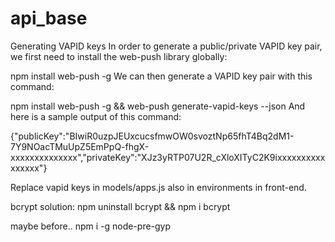 # api_base


Generating VAPID keys
In order to generate a public/private VAPID key pair, we first need to install the web-push library globally:

npm install web-push -g
We can then generate a VAPID key pair with this command:

npm install web-push -g && web-push generate-vapid-keys --json
And here is a sample output of this command:

{"publicKey":"BIwiR0uzpJEUxcucsfmwOW0svoztNp65fhT4Bq2dM1-7Y9NOacTMuUpZ5EmPpQ-fhgX-xxxxxxxxxxxxxx","privateKey":"XJz3yRTP07U2R_cXloXITyC2K9ixxxxxxxxxxxxxxxx"}

Replace vapid keys in models/apps.js also in environments in front-end.


bcrypt solution:
npm uninstall bcrypt && npm i bcrypt

maybe before..
npm i -g node-pre-gyp